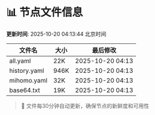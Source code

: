 # 📊 节点文件信息

**更新时间**: 2025-10-20 04:13:44 北京时间

| 文件名 | 大小 | 最后修改 |
|--------|------|----------|
| all.yaml | 22K | 2025-10-20 04:13 |
| history.yaml | 946K | 2025-10-20 04:13 |
| mihomo.yaml | 32K | 2025-10-20 04:13 |
| base64.txt | 19K | 2025-10-20 04:13 |

> 🔄 文件每30分钟自动更新，确保节点的新鲜度和可用性
